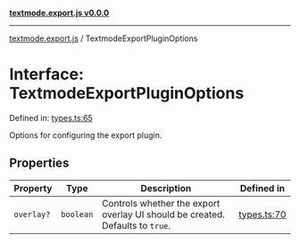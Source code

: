 [**textmode.export.js v0.0.0**](../README.md)

***

[textmode.export.js](../README.md) / TextmodeExportPluginOptions

# Interface: TextmodeExportPluginOptions

Defined in: [types.ts:65](https://github.com/humanbydefinition/textmode.export.js/blob/b139a19f4bf774f3e0d95bc7580f4dc7e25a4c0f/src/types.ts#L65)

Options for configuring the export plugin.

## Properties

| Property | Type | Description | Defined in |
| ------ | ------ | ------ | ------ |
| <a id="overlay"></a> `overlay?` | `boolean` | Controls whether the export overlay UI should be created. Defaults to `true`. | [types.ts:70](https://github.com/humanbydefinition/textmode.export.js/blob/b139a19f4bf774f3e0d95bc7580f4dc7e25a4c0f/src/types.ts#L70) |
